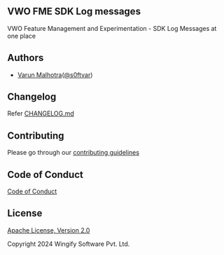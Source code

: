 ## VWO FME SDK Log messages

VWO Feature Management and Experimentation - SDK Log Messages at one place

## Authors

- [Varun Malhotra](https://github.com/softvar)([@s0ftvar](https://twitter.com/s0ftvar))

## Changelog

Refer [CHANGELOG.md](https://github.com/wingify/vwo-fme-sdk-log-messages/blob/master/CHANGELOG.md)

## Contributing

Please go through our [contributing guidelines](https://github.com/wingify/vwo-fme-sdk-log-messages/blob/master/CONTRIBUTING.md)


## Code of Conduct

[Code of Conduct](https://github.com/wingify/vwo-fme-sdk-log-messages/blob/master/CODE_OF_CONDUCT.md)

## License

[Apache License, Version 2.0](https://github.com/wingify/vwo-fme-sdk-log-messages/blob/master/LICENSE)

Copyright 2024 Wingify Software Pvt. Ltd.

